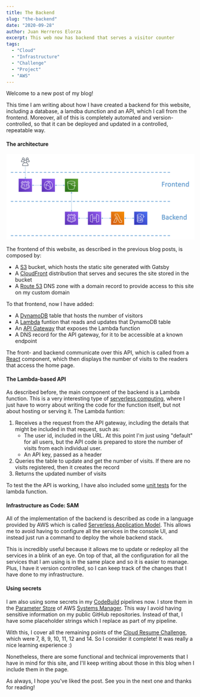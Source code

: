 ```yaml
---
title: The Backend
slug: "the-backend"
date: "2020-09-28"
author: Juan Herreros Elorza
excerpt: This web now has backend that serves a visitor counter
tags:
  - "Cloud"
  - "Infrastructure"
  - "Challenge"
  - "Project"
  - "AWS"
---
```


Welcome to a new post of my blog!

This time I am writing about how I have created a backend for this website, including a database, a lamdba dunction and an API, which I call from the frontend.
Moreover, all of this is completely automated and version-controlled, so that it can be deployed and updated in a controlled, repeatable way.

#### The architecture

![Picture](/public/arch.png)

The frontend of this website, as described in the previous blog posts, is composed by:
- A [S3](https://aws.amazon.com/s3/) bucket, which hosts the static site generated with Gatsby
- A [CloudFront](https://aws.amazon.com/cloudfront/) distribution that serves and secures the site stored in the bucket
- A [Route 53](https://aws.amazon.com/route53/) DNS zone with a domain record to provide access to this site on my custom domain

To that frontend, now I have added:
- A [DynamoDB](https://aws.amazon.com/dynamodb/) table that hosts the number of visitors
- A [Lambda](https://aws.amazon.com/lambda/) funtion that reads and updates that DynamoDB table
- An [API Gateway](https://aws.amazon.com/api-gateway/) that exposes the Lambda function
- A DNS record for the API gateway, for it to be accessible at a known endpoint

The front- and backend communicate over this API, which is called from a [React](https://reactjs.org/) component, which then displays the number of visits to the readers that access the home page.

#### The Lambda-based API

As described before, the main component of the backend is a Lambda function. This is a very interesting type of [serverless computing](https://en.wikipedia.org/wiki/Serverless_computing), where I just have to worry about writing the code for the function itself, but not about hosting or serving it. The Lambda funtion:
1. Receives a the request from the API gateway, including the details that might be included in that request, such as:
    - The user id, included in the URL. At this point I'm just using "default" for all users, but the API code is prepared to store the number of visits from each individual user.
    - An API key, passed as a header
1. Queries the table to update and get the number of visits. If there are no visits registered, then it creates the record
1. Returns the updated number of visits

To test the the API is working, I have also included some [unit tests](https://en.wikipedia.org/wiki/Unit_testing) for the lambda function.

#### Infrastructure as Code: SAM

All of the implementation of the backend is described as code in a language provided by AWS which is called [Serverless Application Model](https://aws.amazon.com/serverless/sam/).
This allows me to avoid having to configure all the services in the console UI, and instead just run a command to deploy the whole backend stack.

This is incredibly useful because it allows me to update or redeploy all the services in a blink of an eye. On top of that, all the configuration for all the services that I am using is in the same place and so it is easier to manage. Plus, I have it version controlled, so I can keep track of the changes that I have done to my infrastructure.

#### Using secrets

I am also using some secrets in my [CodeBuild](https://aws.amazon.com/codebuild/) pipelines now. I store them in the [Parameter Store](https://docs.aws.amazon.com/systems-manager/latest/userguide/systems-manager-parameter-store.html) of AWS [Systems Manager](https://aws.amazon.com/systems-manager/). This way I avoid having sensitive information on my public GitHub repositories. Instead of that, I have some placeholder strings which I replace as part of my pipeline.


With this, I cover all the remaining points of the [Cloud Resume Challenge](https://cloudresumechallenge.dev/instructions/), which were 7, 8, 9, 10, 11, 12 and 14. So I consider it complete! It was really a nice learning experience :)

Nonetheless, there are some functional and technical improvements that I have in mind for this site, and I'll keep writing about those in this blog when I include them in the page. 

As always, I hope you've liked the post. See you in the next one and thanks for reading!